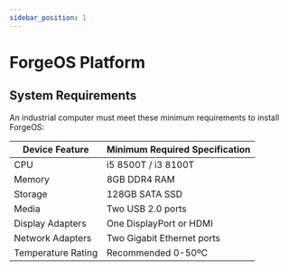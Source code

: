 ```yaml
---
sidebar_position: 1
---
```


# ForgeOS Platform

## System Requirements

An industrial computer must meet these minimum requirements to install ForgeOS:

|Device Feature|Minimum Required Specification|
|--------------|------------------------------|
|CPU|i5 8500T / i3 8100T|
|Memory|8GB DDR4 RAM|
|Storage|128GB SATA SSD|
|Media|Two USB 2.0 ports|
|Display Adapters|One DisplayPort or HDMI|
|Network Adapters|Two Gigabit Ethernet ports|
|Temperature Rating|Recommended 0-50ºC|
